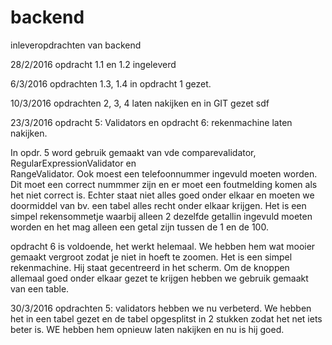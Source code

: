 # backend
inleveropdrachten van backend

28/2/2016
  opdracht 1.1 en 1.2 ingeleverd 


6/3/2016
  opdrachten 1.3, 1.4 in opdracht 1 gezet. 


10/3/2016
  opdrachten 2, 3, 4 laten nakijken en in GIT gezet
  sdf
  
23/3/2016
  opdracht 5: Validators en opdracht 6: rekenmachine laten nakijken. 
  
  In opdr. 5 word gebruik gemaakt van vde comparevalidator, RegularExpressionValidator en  
  RangeValidator. Ook moest een telefoonnummer ingevuld moeten worden. Dit moet een correct nummmer zijn en er moet een foutmelding komen als het niet correct is.  Echter staat niet alles goed onder elkaar en moeten we doormiddel van bv. een tabel 
  alles recht onder elkaar krijgen.
  Het is een simpel rekensommetje waarbij alleen 2 dezelfde getallin ingevuld moeten worden en het mag alleen een getal zijn tussen de 1 en de 100. 
  
  opdracht 6 is voldoende, het werkt helemaal. We hebben hem wat mooier gemaakt 
  vergroot zodat je niet in hoeft te zoomen. Het is een simpel rekenmachine. Hij staat gecentreerd in het scherm. Om de knoppen allemaal goed onder elkaar gezet te krijgen hebben we gebruik gemaakt van een table. 

30/3/2016
  opdrachten 5: validators hebben we nu verbeterd. We hebben het in een tabel gezet en
  de tabel opgesplitst in 2 stukken zodat het net iets beter is. WE hebben hem opnieuw laten 
  nakijken en nu is hij goed. 
